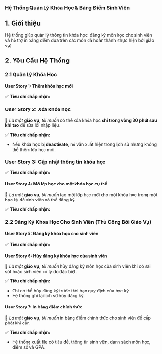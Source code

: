 ### **Hệ Thống Quản Lý Khóa Học & Bảng Điểm Sinh Viên**  

## **1. Giới thiệu**  
Hệ thống giúp quản lý thông tin khóa học, đăng ký môn học cho sinh viên và hỗ trợ in bảng điểm dựa trên các môn đã hoàn thành (thực hiện bởi giáo vụ)

## **2. Yêu Cầu Hệ Thống**  

### **2.1 Quản Lý Khóa Học**  
#### **User Story 1: Thêm khóa học mới**  
<!-- 📌 *Là một* **giáo vụ**, *tôi muốn* tạo một khóa học mới trong hệ thống để có thể tổ chức giảng dạy cho sinh viên.   -->

✅ **Tiêu chí chấp nhận:**  
<!-- - Nhập được thông tin: mã khóa học, tên khóa học, số tín chỉ, khoa phụ trách, mô tả, môn tiên quyết (nếu có).   -->
<!-- - Khóa học phải có số tín chỉ hợp lệ (>=2).   -->
<!-- - Hệ thống kiểm tra xem môn tiên quyết có tồn tại không trước khi lưu.  
  -->
### **User Story 2: Xóa khóa học**  
📌 *Là một* **giáo vụ**, *tôi muốn* có thể xóa khóa học **chỉ trong vòng 30 phút sau khi tạo** để sửa lỗi nhập liệu.  

✅ **Tiêu chí chấp nhận:**  
<!-- - **Chỉ có thể xóa khóa học**, nếu chưa có lớp học nào được mở cho môn đó.   -->
<!-- - Nếu có lớp học/sinh viên đăng ký, **không thể xóa**, chỉ có thể **đánh dấu khóa học là không còn được mở (deactivate)**.   -->
- Nếu khóa học bị **deactivate**, nó vẫn xuất hiện trong lịch sử nhưng không thể thêm lớp học mới.  

### **User Story 3: Cập nhật thông tin khóa học**  
<!-- 📌 *Là một* **giáo vụ**, *tôi muốn* có thể chỉnh sửa thông tin khóa học thay vì xóa để đảm bảo dữ liệu không bị mất.   -->

✅ **Tiêu chí chấp nhận:**  
<!-- - Có thể chỉnh sửa **tên khóa học, mô tả, khoa phụ trách**.  
- **Không thể thay đổi mã khóa học** sau khi đã tạo.  
- **Không thể thay đổi số tín chỉ nếu đã có sinh viên đăng ký**.   -->

#### **User Story 4: Mở lớp học cho một khóa học cụ thể**  
📌 *Là một* **giáo vụ**, *tôi muốn* tạo một lớp học mới cho một khóa học trong một học kỳ để sinh viên có thể đăng ký.  

✅ **Tiêu chí chấp nhận:**  
<!-- - Nhập thông tin: mã lớp học, mã khóa học, năm học, học kỳ, giảng viên, số lượng tối đa, lịch học, phòng học.   -->
<!-- - Một khóa học có thể có nhiều lớp trong cùng một học kỳ.   -->

### **2.2 Đăng Ký Khóa Học Cho Sinh Viên (Thủ Công Bởi Giáo Vụ)**  
#### **User Story 5: Đăng ký khóa học cho sinh viên**  
<!-- 📌 *Là một* **giáo vụ**, *tôi muốn* đăng ký khóa học cho sinh viên để đảm bảo sinh viên tham gia đúng lớp học.   -->

✅ **Tiêu chí chấp nhận:**  
<!-- - Chọn sinh viên và chọn khóa học cần đăng ký.   -->
<!-- - Hệ thống kiểm tra môn tiên quyết trước khi đăng ký.   -->
<!-- - Không thể đăng ký nếu lớp học đã đủ số lượng tối đa.   -->

#### **User Story 6: Hủy đăng ký khóa học của sinh viên**  
📌 *Là một* **giáo vụ**, *tôi muốn* hủy đăng ký môn học của sinh viên khi có sai sót hoặc sinh viên có lý do đặc biệt.  

✅ **Tiêu chí chấp nhận:**  
- Chỉ có thể hủy đăng ký trước thời hạn quy định của học kỳ.  
- Hệ thống ghi lại lịch sử hủy đăng ký.  

#### **User Story 7: In bảng điểm chính thức**  
📌 *Là một* **giáo vụ**, *tôi muốn* in bảng điểm chính thức cho sinh viên để cấp phát khi cần.  

✅ **Tiêu chí chấp nhận:**  
- Hệ thống xuất file có tiêu đề, thông tin sinh viên, danh sách môn học, điểm số và GPA.  
